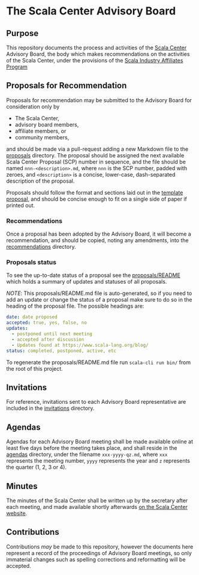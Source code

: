 # The Scala Center Advisory Board

## Purpose

This repository documents the process and activities of the [Scala
Center](http://scala.epfl.ch) Advisory Board, the body which makes
recommendations on the activities of the Scala Center, under the provisions of
the [Scala Industry Affiliates
Program](https://scala.epfl.ch/docs/ScalaCenterMembershipRegulations.pdf)

## Proposals for Recommendation

Proposals for recommendation may be submitted to the Advisory Board for
consideration only by

 - The Scala Center,
 - advisory board members,
 - affiliate members, or
 - community members,

and should be made via a pull-request adding a new Markdown file to the
[proposals](https://github.com/scalacenter/advisoryboard/tree/main/proposals)
directory.  The proposal should be assigned the next available Scala Center
Proposal (SCP) number in sequence, and the file should be named
`nnn-<description>.md`, where `nnn` is the SCP number, padded with zeroes, and
`<description>` is a concise, lower-case, dash-separated description of the
proposal.

Proposals should follow the format and sections laid out in the [template
proposal](https://github.com/scalacenter/advisoryboard/tree/main/templates/proposal.md),
and should be concise enough to fit on a single side of paper if printed out.

### Recommendations

Once a proposal has been adopted by the Advisory Board, it will become a
recommendation, and should be copied, noting any amendments, into the
[recommendations](https://github.com/scalacenter/advisoryboard/tree/main/recommendations)
directory.

### Proposals status

To see the up-to-date status of a proposal see the
[proposals/README](./proposals/README.md) which holds a summary of updates and
statuses of all proposals.

_NOTE_: This proposals/README.md file is auto-generated, so if you need to add
an update or change the status of a proposal make sure to do so in the heading
of the proposal file. The possible headings are:

```yaml
date: date proposed
accepted: true, yes, false, no
updates:
  - postponed until next meeting
  - accepted after discussion
  - Updates found at https://www.scala-lang.org/blog/
status: completed, postponed, active, etc
```

To regenerate the proposals/README.md file run `scala-cli run bin/` from the
root of this project.

## Invitations

For reference, invitations sent to each Advisory Board representative are
included in the 
[invitations](https://github.com/scalacenter/advisoryboard/tree/main/invitations)
directory.

## Agendas

Agendas for each Advisory Board meeting shall be made available online at least
five days before the meeting takes place, and shall reside in the
[agendas](https://github.com/scalacenter/advisoryboard/tree/main/agendas)
directory, under the filename `xxx-yyyy-qz.md`, where `xxx` represents the
meeting number, `yyyy` represents the year and `z` represents the quarter (1,
2, 3 or 4).

## Minutes

The minutes of the Scala Center shall be written up by the secretary
after each meeting, and made available shortly afterwards
[on the Scala Center website](https://scala.epfl.ch/records.html).

## Contributions

Contributions *may* be made to this repository, however the documents here
represent a record of the proceedings of Advisory Board meetings, so only
immaterial changes such as spelling corrections and reformatting will be
accepted.



